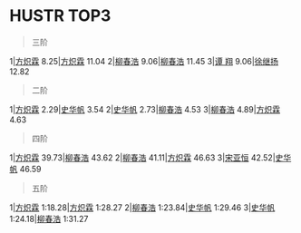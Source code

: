 # HUSTR TOP3

>三阶

1|[方炽霖](https://cubingchina.com/results/person/2016FANG12)    8.25|[方炽霖](https://cubingchina.com/results/person/2016FANG12)   11.04
2|[柳春浩](https://cubingchina.com/results/person/2017LIUC11)    9.06|[柳春浩](https://cubingchina.com/results/person/2017LIUC11)   11.45
3|[谭  翔](https://cubingchina.com/results/person/2016TANX01)    9.06|[徐继扬](https://cubingchina.com/results/person/2015XUJI02)   12.82

>二阶

1|[方炽霖](https://cubingchina.com/results/person/2016FANG12)    2.29|[史华帆](https://cubingchina.com/results/person/2014SHIH03)    3.54
2|[史华帆](https://cubingchina.com/results/person/2014SHIH03)    2.73|[柳春浩](https://cubingchina.com/results/person/2017LIUC11)    4.53
3|[柳春浩](https://cubingchina.com/results/person/2017LIUC11)    4.89|[方炽霖](https://cubingchina.com/results/person/2016FANG12)    4.63

>四阶

1|[方炽霖](https://cubingchina.com/results/person/2016FANG12)   39.73|[柳春浩](https://cubingchina.com/results/person/2017LIUC11)   43.62
2|[柳春浩](https://cubingchina.com/results/person/2017LIUC11)   41.11|[方炽霖](https://cubingchina.com/results/person/2016FANG12)   46.63
3|[宋亚恒](https://cubingchina.com/results/person/2015SONG11)   42.52|[史华帆](https://cubingchina.com/results/person/2014SHIH03)   46.59

>五阶

1|[方炽霖](https://cubingchina.com/results/person/2016FANG12) 1:18.28|[方炽霖](https://cubingchina.com/results/person/2016FANG12) 1:28.27
2|[柳春浩](https://cubingchina.com/results/person/2017LIUC11) 1:23.84|[史华帆](https://cubingchina.com/results/person/2014SHIH03) 1:29.46
3|[史华帆](https://cubingchina.com/results/person/2014SHIH03) 1:24.18|[柳春浩](https://cubingchina.com/results/person/2017LIUC11) 1:31.27   
